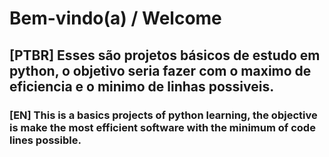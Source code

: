 # Bem-vindo(a) / Welcome
## [PTBR] Esses são projetos básicos de estudo em python, o objetivo seria fazer com o maximo de eficiencia e o minimo de linhas possiveis.
### [EN] This is a basics projects of python learning, the objective is make the most efficient software with the minimum of code lines possible. 
